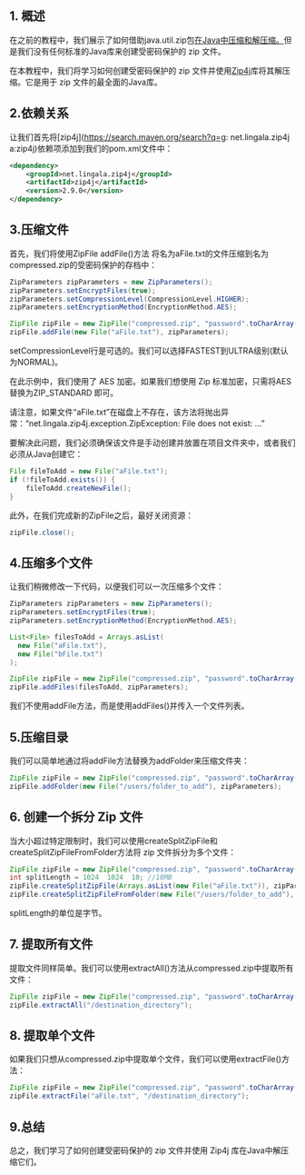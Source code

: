 ## 1. 概述

在之前的教程中，我们展示了如何借助java.util.zip包[在Java中压缩和解压缩。](https://www.baeldung.com/java-compress-and-uncompress)但是我们没有任何标准的Java库来创建受密码保护的 zip 文件。

在本教程中，我们将学习如何创建受密码保护的 zip 文件并使用[Zip4j](https://github.com/srikanth-lingala/zip4j)库将其解压缩。它是用于 zip 文件的最全面的Java库。

## 2.依赖关系

让我们首先将[zip4j](https://search.maven.org/search?q=g: net.lingala.zip4j a:zip4j)依赖项添加到我们的pom.xml文件中：

```xml
<dependency>
    <groupId>net.lingala.zip4j</groupId>
    <artifactId>zip4j</artifactId>
    <version>2.9.0</version>
</dependency>
```

## 3.压缩文件

首先，我们将使用ZipFile addFile()方法 将名为aFile.txt的文件压缩到名为compressed.zip的受密码保护的存档中：

```java
ZipParameters zipParameters = new ZipParameters();
zipParameters.setEncryptFiles(true);
zipParameters.setCompressionLevel(CompressionLevel.HIGHER);
zipParameters.setEncryptionMethod(EncryptionMethod.AES);

ZipFile zipFile = new ZipFile("compressed.zip", "password".toCharArray());
zipFile.addFile(new File("aFile.txt"), zipParameters);
```

setCompressionLevel行是可选的。我们可以选择FASTEST到ULTRA级别(默认为NORMAL)。

在此示例中，我们使用了 AES 加密。如果我们想使用 Zip 标准加密，只需将AES替换为ZIP_STANDARD 即可。

请注意，如果文件“aFile.txt”在磁盘上不存在，该方法将抛出异常：“net.lingala.zip4j.exception.ZipException: File does not exist: …”

要解决此问题，我们必须确保该文件是手动创建并放置在项目文件夹中，或者我们必须从Java创建它：

```java
File fileToAdd = new File("aFile.txt");
if (!fileToAdd.exists()) {
    fileToAdd.createNewFile();
}
```

此外，在我们完成新的ZipFile之后，最好关闭资源：

```java
zipFile.close();

```

## 4.压缩多个文件

让我们稍微修改一下代码，以便我们可以一次压缩多个文件：

```java
ZipParameters zipParameters = new ZipParameters();
zipParameters.setEncryptFiles(true);
zipParameters.setEncryptionMethod(EncryptionMethod.AES);

List<File> filesToAdd = Arrays.asList(
  new File("aFile.txt"),
  new File("bFile.txt")
);

ZipFile zipFile = new ZipFile("compressed.zip", "password".toCharArray());
zipFile.addFiles(filesToAdd, zipParameters);
```

我们不使用addFile方法，而是使用addFiles()并传入一个文件列表。

## 5.压缩目录

我们可以简单地通过将addFile方法替换为addFolder来压缩文件夹：

```java
ZipFile zipFile = new ZipFile("compressed.zip", "password".toCharArray());
zipFile.addFolder(new File("/users/folder_to_add"), zipParameters);
```

## 6. 创建一个拆分 Zip 文件

当大小超过特定限制时，我们可以使用createSplitZipFile和createSplitZipFileFromFolder方法将 zip 文件拆分为多个文件：

```java
ZipFile zipFile = new ZipFile("compressed.zip", "password".toCharArray());
int splitLength = 1024  1024  10; //10MB
zipFile.createSplitZipFile(Arrays.asList(new File("aFile.txt")), zipParameters, true, splitLength);
zipFile.createSplitZipFileFromFolder(new File("/users/folder_to_add"), zipParameters, true, splitLength);
```

splitLength的单位是字节。

## 7. 提取所有文件

提取文件同样简单。我们可以使用extractAll()方法从compressed.zip中提取所有文件：

```java
ZipFile zipFile = new ZipFile("compressed.zip", "password".toCharArray());
zipFile.extractAll("/destination_directory");
```

## 8. 提取单个文件

如果我们只想从compressed.zip中提取单个文件，我们可以使用extractFile()方法：

```java
ZipFile zipFile = new ZipFile("compressed.zip", "password".toCharArray());
zipFile.extractFile("aFile.txt", "/destination_directory");
```

## 9.总结

总之，我们学习了如何创建受密码保护的 zip 文件并使用 Zip4j 库在Java中解压缩它们。